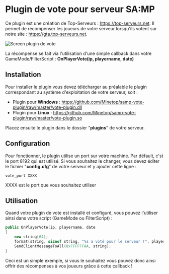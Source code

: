 # Plugin de vote pour serveur SA:MP

Ce plugin est une création de Top-Serveurs : https://top-serveurs.net. Il permet de récompenser les joueurs de votre serveur lorsqu'ils votent sur notre site : https://gta.top-serveurs.net.



![Screen plugin de vote](https://top-serveurs.net/upload/57cb1c7e2686a-modal_vote_screen%20copie.png "Screen plugin de vote")

La récompense se fait via l'utilisation d'une simple callback dans votre GameMode/FilterScript : **OnPlayerVote(ip, playername, date)**

## Installation

Pour installer le plugin vous devez télécharger au préalable le plugin correspondant au système d'exploitation de votre serveur, soit :
- Plugin pour **Windows** : https://github.com/Minetop/samp-vote-plugin/raw/master/vote-plugin.dll
- Plugin pour **Linux** : https://github.com/Minetop/samp-vote-plugin/raw/master/vote-plugin.so

Placez ensuite le plugin dans le dossier "**plugins**" de votre serveur.

## Configuration

Pour fonctionner, le plugin utilise un port sur votre machine. Par défault, c'st le port 8192 qui est utilisé. Si vous souhaitez le changer, vous devez éditer le fichier "**config.cfg**" de votre serveur et y ajouter cette ligne :

```
vote_port XXXX 
```
XXXX est le port que vous souhaitez utiliser

## Utilisation

Quand votre plugin de vote est installé et configuré, vous pouvez l'utiliser ainsi dans votre script (GameMode ou FilterScript) :

```c++
public OnPlayerVote(ip, playername, date
{
    new string[64];
    format(string, sizeof string, "%s a voté pour le serveur !", playername);
    SendClientMessageToAll(0xFFFFFFAA, string);
}
```

Ceci est un simple exemple, si vous le souhaitez vous pouvez donc ainsi offrir des récompenses à vos joueurs grâce à cette callback !
